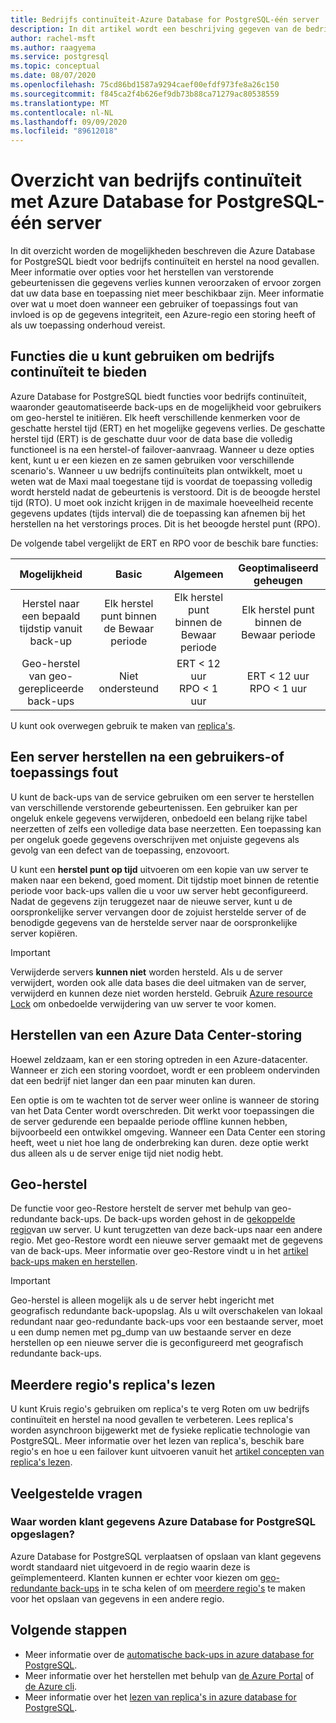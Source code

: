 ```yaml
---
title: Bedrijfs continuïteit-Azure Database for PostgreSQL-één server
description: In dit artikel wordt een beschrijving gegeven van de bedrijfs continuïteit (herstel naar een bepaald tijdstip, de storing in het Data Center, geo-Restore, replica's) bij het gebruik van Azure Database for PostgreSQL.
author: rachel-msft
ms.author: raagyema
ms.service: postgresql
ms.topic: conceptual
ms.date: 08/07/2020
ms.openlocfilehash: 75cd86bd1587a9294caef00efdf973fe8a26c150
ms.sourcegitcommit: f845ca2f4b626ef9db73b88ca71279ac80538559
ms.translationtype: MT
ms.contentlocale: nl-NL
ms.lasthandoff: 09/09/2020
ms.locfileid: "89612018"
---
```

# <a name="overview-of-business-continuity-with-azure-database-for-postgresql---single-server"></a>Overzicht van bedrijfs continuïteit met Azure Database for PostgreSQL-één server

In dit overzicht worden de mogelijkheden beschreven die Azure Database for PostgreSQL biedt voor bedrijfs continuïteit en herstel na nood gevallen. Meer informatie over opties voor het herstellen van verstorende gebeurtenissen die gegevens verlies kunnen veroorzaken of ervoor zorgen dat uw data base en toepassing niet meer beschikbaar zijn. Meer informatie over wat u moet doen wanneer een gebruiker of toepassings fout van invloed is op de gegevens integriteit, een Azure-regio een storing heeft of als uw toepassing onderhoud vereist.

## <a name="features-that-you-can-use-to-provide-business-continuity"></a>Functies die u kunt gebruiken om bedrijfs continuïteit te bieden

Azure Database for PostgreSQL biedt functies voor bedrijfs continuïteit, waaronder geautomatiseerde back-ups en de mogelijkheid voor gebruikers om geo-herstel te initiëren. Elk heeft verschillende kenmerken voor de geschatte herstel tijd (ERT) en het mogelijke gegevens verlies. De geschatte herstel tijd (ERT) is de geschatte duur voor de data base die volledig functioneel is na een herstel-of failover-aanvraag. Wanneer u deze opties kent, kunt u er een kiezen en ze samen gebruiken voor verschillende scenario's. Wanneer u uw bedrijfs continuïteits plan ontwikkelt, moet u weten wat de Maxi maal toegestane tijd is voordat de toepassing volledig wordt hersteld nadat de gebeurtenis is verstoord. Dit is de beoogde herstel tijd (RTO). U moet ook inzicht krijgen in de maximale hoeveelheid recente gegevens updates (tijds interval) die de toepassing kan afnemen bij het herstellen na het verstorings proces. Dit is het beoogde herstel punt (RPO).

De volgende tabel vergelijkt de ERT en RPO voor de beschik bare functies:

| **Mogelijkheid** | **Basic** | **Algemeen** | **Geoptimaliseerd geheugen** |
| :------------: | :-------: | :-----------------: | :------------------: |
| Herstel naar een bepaald tijdstip vanuit back-up | Elk herstel punt binnen de Bewaar periode | Elk herstel punt binnen de Bewaar periode | Elk herstel punt binnen de Bewaar periode |
| Geo-herstel van geo-gerepliceerde back-ups | Niet ondersteund | ERT < 12 uur<br/>RPO < 1 uur | ERT < 12 uur<br/>RPO < 1 uur |

U kunt ook overwegen gebruik te maken van [replica's](concepts-read-replicas.md).

## <a name="recover-a-server-after-a-user-or-application-error"></a>Een server herstellen na een gebruikers-of toepassings fout

U kunt de back-ups van de service gebruiken om een server te herstellen van verschillende verstorende gebeurtenissen. Een gebruiker kan per ongeluk enkele gegevens verwijderen, onbedoeld een belang rijke tabel neerzetten of zelfs een volledige data base neerzetten. Een toepassing kan per ongeluk goede gegevens overschrijven met onjuiste gegevens als gevolg van een defect van de toepassing, enzovoort.

U kunt een **herstel punt op tijd** uitvoeren om een kopie van uw server te maken naar een bekend, goed moment. Dit tijdstip moet binnen de retentie periode voor back-ups vallen die u voor uw server hebt geconfigureerd. Nadat de gegevens zijn teruggezet naar de nieuwe server, kunt u de oorspronkelijke server vervangen door de zojuist herstelde server of de benodigde gegevens van de herstelde server naar de oorspronkelijke server kopiëren.

> [!IMPORTANT]
> Verwijderde servers **kunnen niet** worden hersteld. Als u de server verwijdert, worden ook alle data bases die deel uitmaken van de server, verwijderd en kunnen deze niet worden hersteld. Gebruik [Azure resource Lock](../azure-resource-manager/management/lock-resources.md) om onbedoelde verwijdering van uw server te voor komen.

## <a name="recover-from-an-azure-data-center-outage"></a>Herstellen van een Azure Data Center-storing

Hoewel zeldzaam, kan er een storing optreden in een Azure-datacenter. Wanneer er zich een storing voordoet, wordt er een probleem ondervinden dat een bedrijf niet langer dan een paar minuten kan duren.

Een optie is om te wachten tot de server weer online is wanneer de storing van het Data Center wordt overschreden. Dit werkt voor toepassingen die de server gedurende een bepaalde periode offline kunnen hebben, bijvoorbeeld een ontwikkel omgeving. Wanneer een Data Center een storing heeft, weet u niet hoe lang de onderbreking kan duren. deze optie werkt dus alleen als u de server enige tijd niet nodig hebt.

## <a name="geo-restore"></a>Geo-herstel

De functie voor geo-Restore herstelt de server met behulp van geo-redundante back-ups. De back-ups worden gehost in de [gekoppelde regio](../best-practices-availability-paired-regions.md)van uw server. U kunt terugzetten van deze back-ups naar een andere regio. Met geo-Restore wordt een nieuwe server gemaakt met de gegevens van de back-ups. Meer informatie over geo-Restore vindt u in het [artikel back-ups maken en herstellen](concepts-backup.md).

> [!IMPORTANT]
> Geo-herstel is alleen mogelijk als u de server hebt ingericht met geografisch redundante back-upopslag. Als u wilt overschakelen van lokaal redundant naar geo-redundante back-ups voor een bestaande server, moet u een dump nemen met pg_dump van uw bestaande server en deze herstellen op een nieuwe server die is geconfigureerd met geografisch redundante back-ups.

## <a name="cross-region-read-replicas"></a>Meerdere regio's replica's lezen
U kunt Kruis regio's gebruiken om replica's te verg Roten om uw bedrijfs continuïteit en herstel na nood gevallen te verbeteren. Lees replica's worden asynchroon bijgewerkt met de fysieke replicatie technologie van PostgreSQL. Meer informatie over het lezen van replica's, beschik bare regio's en hoe u een failover kunt uitvoeren vanuit het [artikel concepten van replica's lezen](concepts-read-replicas.md). 

## <a name="faq"></a>Veelgestelde vragen
### <a name="where-does-azure-database-for-postgresql-store-customer-data"></a>Waar worden klant gegevens Azure Database for PostgreSQL opgeslagen?
Azure Database for PostgreSQL verplaatsen of opslaan van klant gegevens wordt standaard niet uitgevoerd in de regio waarin deze is geïmplementeerd. Klanten kunnen er echter voor kiezen om [geo-redundante back-ups](concepts-backup.md#backup-redundancy-options) in te scha kelen of om [meerdere regio's](concepts-read-replicas.md#cross-region-replication) te maken voor het opslaan van gegevens in een andere regio.


## <a name="next-steps"></a>Volgende stappen
- Meer informatie over de [automatische back-ups in azure database for PostgreSQL](concepts-backup.md). 
- Meer informatie over het herstellen met behulp van [de Azure Portal](howto-restore-server-portal.md) of [de Azure cli](howto-restore-server-cli.md).
- Meer informatie over het [lezen van replica's in azure database for PostgreSQL](concepts-read-replicas.md).
